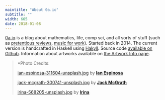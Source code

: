 ```yaml
---
maintitle: "About 0a.io"
subtitle: ""
width: 665
date: 2018-01-08
---
```

[0a.io](http://0a.io/) is a blog about mathematics, life, comp sci, and all sorts of stuff (such as [pretentious reviews](https://0a.io/pretentious-reviews.html), [music for work](https://0a.io/music-for-work.html)). Started back in 2014. The current version is handcrafted in Haskell using [Hakyll](https://jaspervdj.be/hakyll/). Source code [available on Github](https://github.com/archywillhe/0a.io). Information about artworks available on [the Artwork Info page](https://0a.io/artwork-info.html).

<blockquote>
*Photo Credits:

[ian-espinosa-311604-unsplash.jpg](https://unsplash.com/photos/rX12B5uX7QM) by [**Ian Espinosa**](https://unsplash.com/@greystorm)

[jack-mcgrath-300741-unsplash.jpg](https://unsplash.com/photos/LZBdj2dbVys) by [**Jack McGrath**](https://unsplash.com/@j_ack)

[irina-568205-unsplash.jpg](https://unsplash.com/photos/8feynW1s3VU) by [**Irina**](https://unsplash.com/@sofiameli)

</blockquote>
